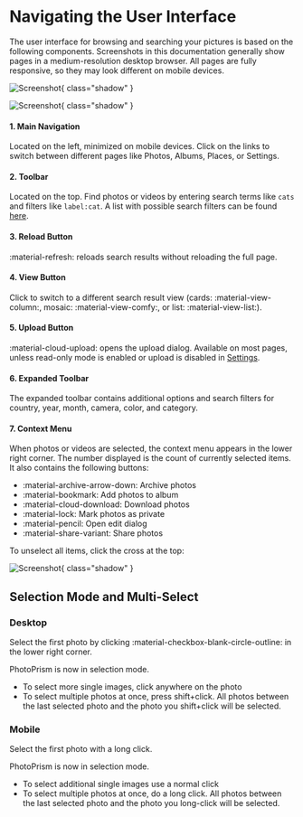 # Navigating the User Interface

The user interface for browsing and searching your pictures is based on the following components. Screenshots in this documentation generally show pages in a medium-resolution desktop browser. All pages are fully responsive, so they may look different on mobile devices.

![Screenshot](img/nav1edited-dark.png){ class="shadow" }

![Screenshot](img/nav2edited-dark.png){ class="shadow" }

#### 1. Main Navigation ####

Located on the left, minimized on mobile devices.
Click on the links to switch between different pages like Photos, Albums, Places, or Settings.

#### 2. Toolbar ####

Located on the top. Find photos or videos by entering search terms like `cats` and filters like `label:cat`. A list with possible search filters can be found [here](search/filters.md).

#### 3. Reload Button ####

:material-refresh: reloads search results without reloading the full page.

#### 4. View Button ####

Click to switch to a different search result view (cards: :material-view-column:, mosaic: :material-view-comfy:, or list: :material-view-list:).

#### 5. Upload Button ####

:material-cloud-upload: opens the upload dialog. Available on most pages, unless read-only mode is enabled or upload is disabled in [Settings](settings/general.md).

#### 6. Expanded Toolbar ####

The expanded toolbar contains additional options and search filters for country, year, month, camera, color, and category.

#### 7. Context Menu ####

When photos or videos are selected, the context menu appears in the lower right corner. 
The number displayed is the count of currently selected items.
It also contains the following buttons:

* :material-archive-arrow-down: Archive photos
* :material-bookmark: Add photos to album
* :material-cloud-download: Download photos
* :material-lock: Mark photos as private
* :material-pencil: Open edit dialog
* :material-share-variant: Share photos

To unselect all items, click the cross at the top:

![Screenshot](img/nav3edited-light.png){ class="shadow" }

## Selection Mode and Multi-Select ##
### Desktop ###
Select the first photo by clicking :material-checkbox-blank-circle-outline: in the lower right corner.

PhotoPrism is now in selection mode.

- To select more single images, click anywhere on the photo
- To select multiple photos at once, press shift+click. All photos between the last selected photo and the photo you shift+click will be selected.

### Mobile ###
Select the first photo with a long click.

PhotoPrism is now in selection mode.

- To select additional single images use a normal click
- To select multiple photos at once, do a long click. All photos between the last selected photo and the photo you long-click will be selected.
